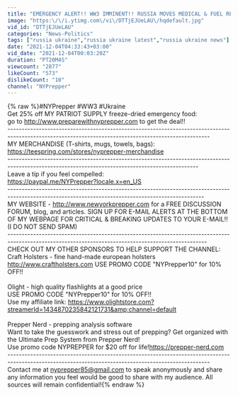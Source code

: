 ```yaml
---
title: "EMERGENCY ALERT!! WW3 IMMINENT!! RUSSIA MOVES MEDICAL & FUEL RESOURCES NEAR UKRAINE BORDER!!"
image: "https:\/\/i.ytimg.com\/vi\/DTTjEJUeLAU\/hqdefault.jpg"
vid_id: "DTTjEJUeLAU"
categories: "News-Politics"
tags: ["russia ukraine","russia ukraine latest","russia ukraine news"]
date: "2021-12-04T04:33:43+03:00"
vid_date: "2021-12-04T00:03:20Z"
duration: "PT20M4S"
viewcount: "2877"
likeCount: "573"
dislikeCount: "10"
channel: "NYPrepper"
---
```

{% raw %}#NYPrepper #WW3 #Ukraine<br />Get 25% off MY PATRIOT SUPPLY freeze-dried emergency food:  <br />go to <a rel="nofollow" target="blank" href="http://www.preparewithnyprepper.com">http://www.preparewithnyprepper.com</a> to get the deal!!<br />-----------------------------------------------------------------------------------------------------------------------------------------------------<br />MY MERCHANDISE (T-shirts, mugs, towels, bags): <br /><a rel="nofollow" target="blank" href="https://teespring.com/stores/nyprepper-merchandise">https://teespring.com/stores/nyprepper-merchandise</a> <br />-------------------------------------------------------------------------------------------------------------------------------------------------<br />Leave a tip if you feel compelled:  <br /><a rel="nofollow" target="blank" href="https://paypal.me/NYPrepper?locale.x=en_US">https://paypal.me/NYPrepper?locale.x=en_US</a><br />---------------------------------------------------------------------------------------------------------------------------------------------------<br />MY WEBSITE -  <a rel="nofollow" target="blank" href="http://www.newyorkprepper.com">http://www.newyorkprepper.com</a> for a FREE DISCUSSION FORUM, blog, and articles.  SIGN UP FOR E-MAIL ALERTS AT THE BOTTOM OF MY WEBPAGE FOR CRITICAL &amp; BREAKING UPDATES TO YOUR E-MAIL!! (I DO NOT SEND SPAM)<br />----------------------------------------------------------------------------------------------------------------------------------------------------<br />CHECK OUT MY OTHER SPONSORS TO HELP SUPPORT THE CHANNEL: <br />Craft Holsters - fine hand-made european holsters<br /> <a rel="nofollow" target="blank" href="http://www.craftholsters.com">http://www.craftholsters.com</a> USE  PROMO CODE &quot;NYPrepper10&quot; for 10% OFF!!<br /><br />Olight - high quality flashlights at a good price<br />USE PROMO CODE &quot;NYPrepper10&quot; for 10% OFF!! <br />Use my affiliate link: <a rel="nofollow" target="blank" href="https://www.olightstore.com?streamerId=1434870235842121731&amp;channel=default">https://www.olightstore.com?streamerId=1434870235842121731&amp;channel=default</a><br /><br />Prepper Nerd - prepping analysis software<br />Want to take the guesswork and stress out of prepping? Get organized with the Ultimate Prep System from Prepper Nerd! <br />Use promo code NYPREPPER for $20 off for life!<a rel="nofollow" target="blank" href="https://prepper-nerd.com">https://prepper-nerd.com</a><br />-----------------------------------------------------------------------------------------------------------------------------------------------------<br />Contact me at nyprepper85@gmail.com to speak anonymously and share any information you feel would be good to share with my audience.  All sources will remain confidential!{% endraw %}
